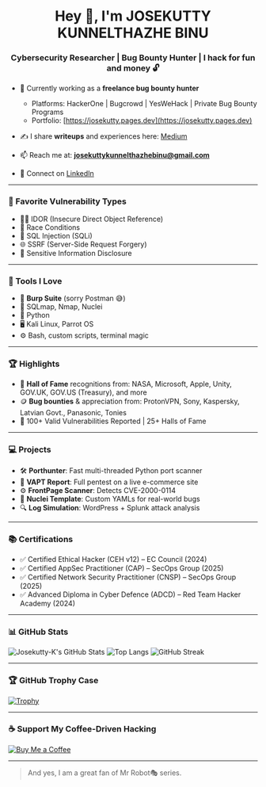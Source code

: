 <h1 align="center">Hey 👋, I'm JOSEKUTTY KUNNELTHAZHE BINU</h1>
<h3 align="center">Cybersecurity Researcher | Bug Bounty Hunter | I hack for fun and money 🔓</h3>

- 💼 Currently working as a **freelance bug bounty hunter**
  - Platforms: HackerOne | Bugcrowd | YesWeHack | Private Bug Bounty Programs
  - Portfolio: [https://josekutty.pages.dev](https://josekutty.pages.dev)

- ✍️ I share **writeups** and experiences here: [Medium](https://medium.com/@josekuttykunnelthazhebinu)

- 📫 Reach me at: **josekuttykunnelthazhebinu@gmail.com**

- 🔗 Connect on [LinkedIn](http://linkedin.com/in/josekutty-kunnelthazhe-binu-9b484429b)

---

### 🧠 Favorite Vulnerability Types

- 🕵️‍♂️ IDOR (Insecure Direct Object Reference)  
- 🏁 Race Conditions  
- 🐍 SQL Injection (SQLi)  
- 🌐 SSRF (Server-Side Request Forgery)  
- 🔐 Sensitive Information Disclosure

---

### 🔧 Tools I Love

- 🧡 **Burp Suite** (sorry Postman 😅)  
- 🧪 SQLmap, Nmap, Nuclei  
- 🐍 Python  
- 🖥️ Kali Linux, Parrot OS  
- ⚙️ Bash, custom scripts, terminal magic

---

### 🏆 Highlights

- 🎯 **Hall of Fame** recognitions from: NASA, Microsoft, Apple, Unity, GOV.UK, GOV.US (Treasury), and more
- 🪙 **Bug bounties** & appreciation from: ProtonVPN, Sony, Kaspersky, Latvian Govt., Panasonic, Tonies
- 📜 100+ Valid Vulnerabilities Reported | 25+ Halls of Fame

---

### 💻 Projects

- 🛠️ **Porthunter**: Fast multi-threaded Python port scanner  
- 🧾 **VAPT Report**: Full pentest on a live e-commerce site  
- ⚙️ **FrontPage Scanner**: Detects CVE-2000-0114  
- 📂 **Nuclei Template**: Custom YAMLs for real-world bugs  
- 🔍 **Log Simulation**: WordPress + Splunk attack analysis

---

### 📚 Certifications

- ✅ Certified Ethical Hacker (CEH v12) – EC Council (2024)
- ✅ Certified AppSec Practitioner (CAP) – SecOps Group (2025)
- ✅ Certified Network Security Practitioner (CNSP) – SecOps Group (2025)
- ✅ Advanced Diploma in Cyber Defence (ADCD) – Red Team Hacker Academy (2024)

---

### 📊 GitHub Stats

![Josekutty-K's GitHub Stats](https://github-readme-stats.vercel.app/api?username=Josekutty-K&show_icons=true&theme=radical)
![Top Langs](https://github-readme-stats.vercel.app/api/top-langs/?username=Josekutty-K&layout=compact&theme=radical)
![GitHub Streak](https://streak-stats.demolab.com/?user=Josekutty-K&theme=radical)

---

### 🏆 GitHub Trophy Case

[![Trophy](https://github-profile-trophy.vercel.app/?username=Josekutty-K&theme=darkhub&margin-w=10&margin-h=10)](https://github.com/ryo-ma/github-profile-trophy)

---

### ☕ Support My Coffee-Driven Hacking

[![Buy Me a Coffee](https://img.shields.io/badge/-Buy%20Me%20a%20Coffee-ea9c58?style=flat&logo=buy-me-a-coffee&logoColor=white)](https://buymeacoffee.com/yourusername)

---
  
> And yes, I am a great fan of Mr Robot🎭 series.
